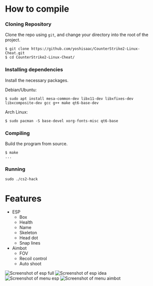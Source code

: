 # How to compile
### Cloning Repository
Clone the repo using `git`, and change your directory into the root of the project.  

```console
$ git clone https://github.com/yoshisaac/CounterStrike2-Linux-Cheat.git  
$ cd CounterStrike2-Linux-Cheat/
```

### Installing dependencies
Install the necessary packages.  

Debian/Ubuntu:
``` console
$ sudo apt install mesa-common-dev libx11-dev libxfixes-dev libxcomposite-dev gcc g++ make qt6-base-dev
```
  
Arch Linux:
``` console
$ sudo pacman -S base-devel xorg-fonts-misc qt6-base
```

### Compiling
Build the program from source.  

```console
$ make
...
```

### Running

```console
sudo ./cs2-hack
```

# Features
- ESP
  * Box
  * Health
  * Name
  * Skeleton
  * Head dot
  * Snap lines
- Aimbot
  * FOV
  * Recoil control
  * Auto shoot
  
![Screenshot of esp full](https://r2.e-z.host/bb3dfc85-7f7f-4dcb-8b0b-3a4af0aa57e4/pwzzz2389xumgihzdq.png)
![Screenshot of esp idea](https://r2.e-z.host/bb3dfc85-7f7f-4dcb-8b0b-3a4af0aa57e4/v34j7li6ubtksm38v1.png)
![Screenshot of menu esp](https://r2.e-z.host/bb3dfc85-7f7f-4dcb-8b0b-3a4af0aa57e4/qqa9fgam1sghti7n1t.png)
![Screenshot of menu aimbot](https://r2.e-z.host/bb3dfc85-7f7f-4dcb-8b0b-3a4af0aa57e4/cpsd77sm6jthwqwg2n.png)

